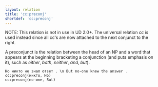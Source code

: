 ```yaml
---
layout: relation
title: 'cc:preconj'
shortdef: 'cc:preconj'
---
```


NOTE: This relation is not in use in UD 2.0+. The universal relation *cc* is used instead since all cc's are now attached to the next conjunct to the right. 

A preconjunct is the relation between the head of an NP and a word
that appears at the beginning bracketing a conjunction (and puts
emphasis on it), such as *either*, *both*, *neither*, *and*, *but*).

~~~ sdparse
Но никто не знал ответ . \n But no-one knew the answer .
cc:preconj(никто, Но)
cc:preconj(no-one, But)
~~~
<!-- Interlanguage links updated Út zář 29 20:43:12 CEST 2020 -->
